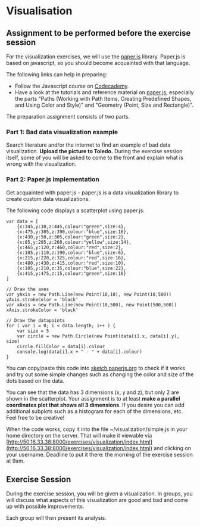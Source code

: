 # Visualisation #

## Assignment to be performed before the exercise session ##

For the visualization exercises, we will use the [paper.js](http://paperjs.org) library. Paper.js is based on javascript, so you should become acquainted with that language.

The following links can help in preparing:

* Follow the Javascript course on [Codecademy](http://www.codecademy.com/tracks/javascript).
* Have a look at the tutorials and reference material on [paper.js](http://paperjs.org), especially the parts "Paths (Working with Path Items, Creating Predefined Shapes, and Using Color and Style)" and "Geometry (Point, Size and Rectangle)".

The preparation assignment consists of two parts.

### Part 1: Bad data visualization example

Search literature and/or the internet to find an example of bad data visualization. **Upload the picture to Toledo.** During the exercise session itself, some of you will be asked to come to the front and explain what is wrong with the visualization.

### Part 2: Paper.js implementation

Get acquainted with paper.js - paper.js is a data visualization library to create custom data visualizations.

The following code displays a scatterplot using paper.js:

```
var data = [
    {x:345,y:30,z:445,colour:"green",size:4},
    {x:475,y:305,z:390,colour:"blue",size:16},
    {x:430,y:50,z:305,colour:"green",size:2},
    {x:85,y:295,z:260,colour:"yellow",size:14},
    {x:465,y:120,z:460,colour:"red",size:2},
    {x:105,y:110,z:190,colour:"blue",size:6},
    {x:215,y:220,z:325,colour:"red",size:16},
    {x:480,y:430,z:415,colour:"red",size:10},
    {x:105,y:210,z:35,colour:"blue",size:22},
    {x:415,y:475,z:15,colour:"green",size:16}
]

// Draw the axes
var yAxis = new Path.Line(new Point(10,10), new Point(10,500))
yAxis.strokeColor = 'black'
var xAxis = new Path.Line(new Point(10,500), new Point(500,500))
xAxis.strokeColor = 'black'

// Draw the datapoints
for ( var i = 0; i < data.length; i++ ) {
    var size = 5
    var circle = new Path.Circle(new Point(data[i].x, data[i].y), size)
    circle.fillColor = data[i].colour
    console.log(data[i].x + " - " + data[i].colour)
}
```

You can copy/paste this code into [sketch.paperjs.org](http://sketch.paperjs.org) to check if it works and try out some simple changes such as changing the color and size of the dots based on the data.

You can see that the data has 3 dimensions (x, y and z), but only 2 are shown in the scatterplot. Your assignment is to at least **make a parallel coordinates plot that shows all 3 dimensions**. If you desire you can add additional subplots such as a histogram for each of the dimensions, etc. Feel free to be creative!

When the code works, copy it into the file ~/visualization/simple.js in your home directory on the server. That will make it viewable via [http://50.16.33.38:8000/exercises/visualization/index.html](http://50.16.33.38:8000/exercises/visualization/index.html) and clicking on your username. Deadline to put it there: the morning of the exercise session at 9am.

## Exercise Session ##

During the exercise session, you will be given a visualization. In groups, you will discuss what aspects of this visualization are good and bad and come up with possible improvements.

Each group will then present its analysis.
